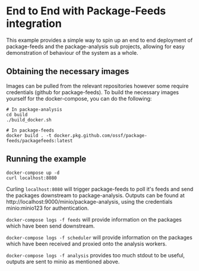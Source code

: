 # End to End with Package-Feeds integration

This example provides a simple way to spin up an end to end deployment of package-feeds and the package-analysis sub projects, allowing for easy demonstration of behaviour of the system as a whole.

## Obtaining the necessary images

Images can be pulled from the relevant repositories however some require credentials (github for package-feeds).
To build the necessary images yourself for the docker-compose, you can do the following:

```
# In package-analysis
cd build
./build_docker.sh

# In package-feeds
docker build . -t docker.pkg.github.com/ossf/package-feeds/packagefeeds:latest
```

## Running the example

```
docker-compose up -d
curl localhost:8080
```

Curling `localhost:8080` will trigger package-feeds to poll it's feeds and send the packages downstream to package-analysis. Outputs can be found at http://localhost:9000/minio/package-analysis,
using the credentials minio:minio123 for authentication.

`docker-compose logs -f feeds` will provide information on the packages which have been send downstream.

`docker-compose logs -f scheduler` will provide information on the packages which have been received and proxied onto the analysis workers.

`docker-compose logs -f analysis` provides too much stdout to be useful, outputs are sent to minio as mentioned above.
